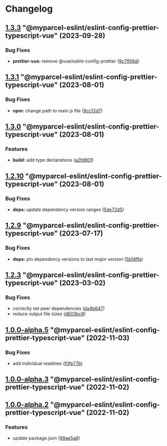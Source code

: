 # Changelog

<!-- MONODEPLOY:BELOW -->

## [1.3.3](https://github/myparcelnl/eslint/compare/@myparcel-eslint/eslint-config-prettier-typescript-vue@1.3.2...@myparcel-eslint/eslint-config-prettier-typescript-vue@1.3.3) "@myparcel-eslint/eslint-config-prettier-typescript-vue" (2023-09-28)


### Bug Fixes

* **prettier-vue:** remove @vue/eslint-config-prettier ([9c7956d](https://github/myparcelnl/eslint/commit/9c7956d0c8af7fca871912369f9a21d3e765e079))




## [1.3.1](https://github/myparcelnl/eslint/compare/@myparcel-eslint/eslint-config-prettier-typescript-vue@1.3.0...@myparcel-eslint/eslint-config-prettier-typescript-vue@1.3.1) "@myparcel-eslint/eslint-config-prettier-typescript-vue" (2023-08-01)


### Bug Fixes

* **npm:** change path to main js file ([9cc12d7](https://github/myparcelnl/eslint/commit/9cc12d729d6267bf438eae98315340f2410514d4))




## [1.3.0](https://github/myparcelnl/eslint/compare/@myparcel-eslint/eslint-config-prettier-typescript-vue@1.2.10...@myparcel-eslint/eslint-config-prettier-typescript-vue@1.3.0) "@myparcel-eslint/eslint-config-prettier-typescript-vue" (2023-08-01)


### Features

* **build:** add type declarations ([a2fd901](https://github/myparcelnl/eslint/commit/a2fd901740f9ee4a536f7672ebf0f46441512697))




## [1.2.10](https://github/myparcelnl/eslint/compare/@myparcel-eslint/eslint-config-prettier-typescript-vue@1.2.9...@myparcel-eslint/eslint-config-prettier-typescript-vue@1.2.10) "@myparcel-eslint/eslint-config-prettier-typescript-vue" (2023-08-01)


### Bug Fixes

* **deps:** update dependency version ranges ([5de72d5](https://github/myparcelnl/eslint/commit/5de72d5238ff39c4b010926c159bcaeb4b8ccf53))




## [1.2.9](https://github/myparcelnl/eslint/compare/@myparcel-eslint/eslint-config-prettier-typescript-vue@1.2.8...@myparcel-eslint/eslint-config-prettier-typescript-vue@1.2.9) "@myparcel-eslint/eslint-config-prettier-typescript-vue" (2023-07-17)


### Bug Fixes

* **deps:** pin dependency versions to last major version ([5b14ffa](https://github/myparcelnl/eslint/commit/5b14ffa38c220bd614d46bfe61845c40e638255c))




## [1.2.3](https://github/myparcelnl/eslint/compare/@myparcel-eslint/eslint-config-prettier-typescript-vue@1.2.2...@myparcel-eslint/eslint-config-prettier-typescript-vue@1.2.3) "@myparcel-eslint/eslint-config-prettier-typescript-vue" (2023-03-02)


### Bug Fixes

* correctly set peer dependencies ([da4b647](https://github/myparcelnl/eslint/commit/da4b6474c8f3b996ecfb3fe571c46e4c97eb0104))
* reduce output file sizes ([d603bc8](https://github/myparcelnl/eslint/commit/d603bc80a73f0911e6734fcbf2049bf110704821))




## [1.0.0-alpha.5](https://github/myparcelnl/eslint/compare/@myparcel-eslint/eslint-config-prettier-typescript-vue@1.0.0-alpha.4...@myparcel-eslint/eslint-config-prettier-typescript-vue@1.0.0-alpha.5) "@myparcel-eslint/eslint-config-prettier-typescript-vue" (2022-11-03)


### Bug Fixes

* add individual readmes ([f0fe77b](https://github/myparcelnl/eslint/commit/f0fe77bd13668afdc7472d474aa967771945ae99))




## [1.0.0-alpha.3](https://github/myparcelnl/eslint/compare/@myparcel-eslint/eslint-config-prettier-typescript-vue@1.0.0-alpha.2...@myparcel-eslint/eslint-config-prettier-typescript-vue@1.0.0-alpha.3) "@myparcel-eslint/eslint-config-prettier-typescript-vue" (2022-11-02)




## [1.0.0-alpha.2](https://github/myparcelnl/eslint/compare/@myparcel-eslint/eslint-config-prettier-typescript-vue@1.0.0-alpha.1...@myparcel-eslint/eslint-config-prettier-typescript-vue@1.0.0-alpha.2) "@myparcel-eslint/eslint-config-prettier-typescript-vue" (2022-11-02)


### Features

* update package.json ([99ae5a8](https://github/myparcelnl/eslint/commit/99ae5a866389101f92e0b7ea077306d9dabb44e4))


